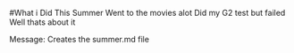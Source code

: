 #What i Did This Summer
Went to the movies alot
Did my G2 test but failed
Well thats about it

Message: Creates the summer.md file